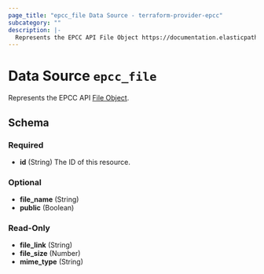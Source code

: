 ```yaml
---
page_title: "epcc_file Data Source - terraform-provider-epcc"
subcategory: ""
description: |-
  Represents the EPCC API File Object https://documentation.elasticpath.com/commerce-cloud/docs/api/advanced/files/index.html#the-file-object.
---
```


# Data Source `epcc_file`

Represents the EPCC API [File Object](https://documentation.elasticpath.com/commerce-cloud/docs/api/advanced/files/index.html#the-file-object).



<!-- schema generated by tfplugindocs -->
## Schema

### Required

- **id** (String) The ID of this resource.

### Optional

- **file_name** (String)
- **public** (Boolean)

### Read-Only

- **file_link** (String)
- **file_size** (Number)
- **mime_type** (String)

